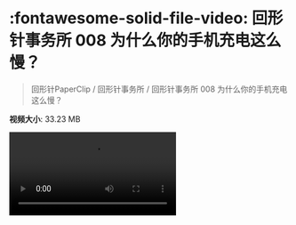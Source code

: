 # :fontawesome-solid-file-video: 回形针事务所 008 为什么你的手机充电这么慢？

> 回形针PaperClip / 回形针事务所 / 回形针事务所 008 为什么你的手机充电这么慢？

**视频大小**: 33.23 MB

<div class="video"><video src="https://file.hsyhx.top/archive/回形针PaperClip/回形针事务所/回形针事务所 008 为什么你的手机充电这么慢？.mp4" controls preload>🤔 您的浏览器不支持 video 标签</video></div>